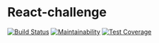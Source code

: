 # React-challenge
[![Build Status](https://travis-ci.org/barema4/React-challenge.svg?branch=master)](https://travis-ci.org/barema4/React-challenge)
[![Maintainability](https://api.codeclimate.com/v1/badges/b1d99c5502452d262b3c/maintainability)](https://codeclimate.com/github/barema4/React-challenge/maintainability)
[![Test Coverage](https://api.codeclimate.com/v1/badges/b1d99c5502452d262b3c/test_coverage)](https://codeclimate.com/github/barema4/React-challenge/test_coverage)